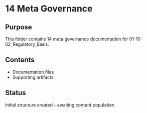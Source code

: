 # 14 Meta Governance

## Purpose
This folder contains 14 meta governance documentation for 01-10-02_Regulatory_Basis.

## Contents
- Documentation files
- Supporting artifacts

## Status
Initial structure created - awaiting content population.

